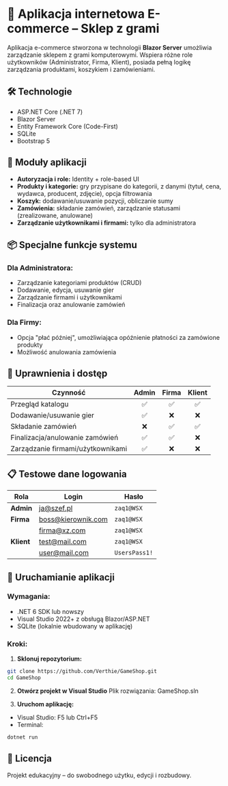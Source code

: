 # 💾 Aplikacja internetowa E-commerce – Sklep z grami

Aplikacja e-commerce stworzona w technologii **Blazor Server** umożliwia zarządzanie sklepem z grami komputerowymi. Wspiera różne role użytkowników (Administrator, Firma, Klient), posiada pełną logikę zarządzania produktami, koszykiem i zamówieniami.

## 🛠 Technologie
- ASP.NET Core (.NET 7)
- Blazor Server
- Entity Framework Core (Code-First)
- SQLite
- Bootstrap 5

## 🧩 Moduły aplikacji

- **Autoryzacja i role:** Identity + role-based UI
- **Produkty i kategorie:** gry przypisane do kategorii, z danymi (tytuł, cena, wydawca, producent, zdjęcie), opcja filtrowania
- **Koszyk:** dodawanie/usuwanie pozycji, obliczanie sumy
- **Zamówienia:** składanie zamówień, zarządzanie statusami (zrealizowane, anulowane)
- **Zarządzanie użytkownikami i firmami:** tylko dla administratora

## 📦 Specjalne funkcje systemu

### Dla Administratora:
- Zarządzanie kategoriami produktów (CRUD)
- Dodawanie, edycja, usuwanie gier
- Zarządzanie firmami i użytkownikami
- Finalizacja oraz anulowanie zamówień

### Dla Firmy:
- Opcja "płać później", umożliwiająca opóźnienie płatności za zamówione produkty
- Możliwość anulowania zamówienia

## 🧾 Uprawnienia i dostęp
| Czynność                            | Admin | Firma | Klient |
|------------------------------------|:-----:|:-----:|:------:|
| Przegląd katalogu                  | ✅    | ✅    | ✅     |
| Dodawanie/usuwanie gier            | ✅    | ❌    | ❌     |
| Składanie zamówień                 | ❌    | ✅    | ✅     |
| Finalizacja/anulowanie zamówień    | ✅    | ✅    | ❌     |
| Zarządzanie firmami/użytkownikami  | ✅    | ❌    | ❌     |

## 📋 Testowe dane logowania

| Rola       | Login                 | Hasło         |
|------------|------------------------|---------------|
| **Admin**  | ja@szef.pl             | `zaq1@WSX`    |
| **Firma**  | boss@kierownik.com     | `zaq1@WSX`    |
|            | firma@xz.com           | `zaq1@WSX`    |
| **Klient** | test@mail.com          | `zaq1@WSX`    |
|            | user@mail.com          | `UsersPass1!` |

## 🚀 Uruchamianie aplikacji

### Wymagania:
- .NET 6 SDK lub nowszy
- Visual Studio 2022+ z obsługą Blazor/ASP.NET
- SQLite (lokalnie wbudowany w aplikację)

### Kroki:

1. **Sklonuj repozytorium:**
 ```bash
 git clone https://github.com/Verthie/GameShop.git
 cd GameShop
 ```

2. **Otwórz projekt w Visual Studio**
Plik rozwiązania: GameShop.sln

3. **Uruchom aplikację:**
- Visual Studio: F5 lub Ctrl+F5
- Terminal:
```bash
dotnet run
```

## 📃 Licencja
Projekt edukacyjny – do swobodnego użytku, edycji i rozbudowy.
